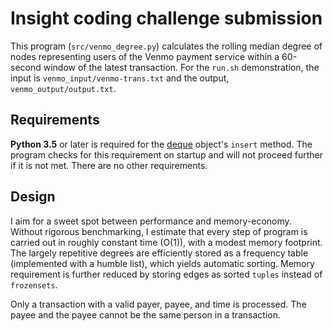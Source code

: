 # Insight coding challenge submission

This program (`src/venmo_degree.py`) calculates the rolling median degree of nodes representing users of the Venmo payment service within a 60-second window of the latest transaction. For the `run.sh` demonstration, the input is `venmo_input/venmo-trans.txt` and the output, `venmo_output/output.txt`.

## Requirements

**Python 3.5** or later is required for the [deque][] object's `insert` method. The program checks for this requirement on startup and will not proceed further if it is not met. There are no other requirements.

[deque]: https://docs.python.org/3/library/collections.html#collections.deque

## Design

I aim for a sweet spot between performance and memory-economy. Without rigorous benchmarking, I estimate that every step of program is carried out in roughly constant time (O(1)), with a modest memory footprint. The largely repetitive degrees are efficiently stored as a frequency table (implemented with a humble list), which yields automatic sorting. Memory requirement is further reduced by storing edges as sorted `tuples` instead of `frozensets`.

Only a transaction with a valid payer, payee, and time is processed. The payee and the payee cannot be the same person in a transaction.
